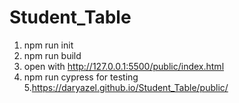 # Student_Table
1. npm run init
2. npm run build
3. open with http://127.0.0.1:5500/public/index.html
4. npm run cypress for testing
5.https://daryazel.github.io/Student_Table/public/
